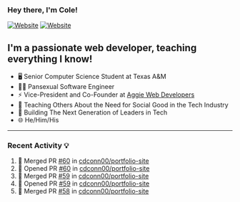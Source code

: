 ### Hey there, I'm Cole!

[![Website](https://img.shields.io/website?label=aggiedevelopers.com&style=for-the-badge&url=https%3A%2F%2Faggiedevelopers.com)](https://aggiedevelopers.com)
[![Website](https://img.shields.io/website?label=coledc.com&style=for-the-badge&url=https%3A%2F%2Fcoledc.com)](https://coledc.com)

## I'm a passionate web developer, teaching everything I know!

- 🖥️ Senior Computer Science Student at Texas A&M
- 🏳️‍🌈 Pansexual Software Engineer
- ⚡ Vice-President and Co-Founder at [Aggie Web Developers](https://www.aggiedevelopers.com)
- 💙 Teaching Others About the Need for Social Good in the Tech Industry
- 🚀 Building The Next Generation of Leaders in Tech
- 🌐 He/Him/His

---

### Recent Activity 💡

<!--START_SECTION:activity-->

1. 🎉 Merged PR [#60](https://github.com/cdconn00/portfolio-site/pull/60) in [cdconn00/portfolio-site](https://github.com/cdconn00/portfolio-site)
2. 💪 Opened PR [#60](https://github.com/cdconn00/portfolio-site/pull/60) in [cdconn00/portfolio-site](https://github.com/cdconn00/portfolio-site)
3. 🎉 Merged PR [#59](https://github.com/cdconn00/portfolio-site/pull/59) in [cdconn00/portfolio-site](https://github.com/cdconn00/portfolio-site)
4. 💪 Opened PR [#59](https://github.com/cdconn00/portfolio-site/pull/59) in [cdconn00/portfolio-site](https://github.com/cdconn00/portfolio-site)
5. 🎉 Merged PR [#58](https://github.com/cdconn00/portfolio-site/pull/58) in [cdconn00/portfolio-site](https://github.com/cdconn00/portfolio-site)
<!--END_SECTION:activity-->
